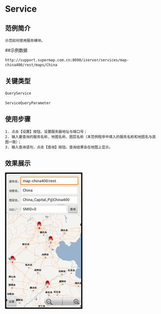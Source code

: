 # Service

## 范例简介
	示范如何使用服务模块。

##示例数据

	http://support.supermap.com.cn:8090/iserver/services/map-china400/rest/maps/China

## 关键类型
	QueryService
	
	ServiceQueryParameter
		

## 使用步骤

	1. 点击【设置】按钮，设置服务器地址与端口号；
	2. 输入要查询的服务名称、地图名称、图层名称（本范例程序中填入的服务名称和地图名与底图一致）；
	3. 输入查询语句，点击【查询】按钮，查询结果会在地图上显示。
## 效果展示

![image](Service.png)
